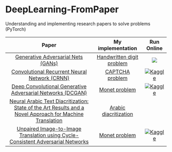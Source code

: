 # DeepLearning-FromPaper
Understanding and implementing research papers to solve problems (PyTorch)

| Paper | My implementation | Run Online               |
|:-----:|:-----------------:|:------------------:|
| [Generative Adversarial Nets (GANs)](https://arxiv.org/abs/1406.2661)| [Handwritten digit problem](./GAN)| <a href="https://colab.research.google.com/drive/1rY4FfTa3DKpYQ4sa7tHRj2qm2M-vFNxz?usp=sharing"><img src="https://colab.research.google.com/assets/colab-badge.svg"/></a>|
| [Convolutional Recurrent Neural Network (CRNN)](https://arxiv.org/abs/1507.05717) | [CAPTCHA problem](https://github.com/NinaM31/DeepLearning-FromPaper/tree/main/CRNN) | <a href="https://www.kaggle.com/code/ninamaamary/captcha-recognition-crnn">![Kaggle](https://img.shields.io/badge/Kaggle-20BEFF?style=for-the-badge&logo=Kaggle&logoColor=white)</a>|
| [Deep Convolutional Generative Adversarial Networks (DCGAN)](https://arxiv.org/pdf/1511.06434.pdf) | [Monet problem ](https://github.com/NinaM31/DeepLearning-FromPaper/tree/main/DCGAN) |<a href="https://www.kaggle.com/code/ninamaamary/dcgan-artist"> ![Kaggle](https://img.shields.io/badge/Kaggle-20BEFF?style=for-the-badge&logo=Kaggle&logoColor=white)</a> |
| [Neural Arabic Text Diacritization: State of the Art Results and a Novel Approach for Machine Translation](https://aclanthology.org/D19-5229.pdf)| [Arabic diacritization](./Arabic_Diacritization/) |
| [Unpaired Image-to-Image Translation using Cycle-Consistent Adversarial Networks](https://arxiv.org/pdf/1703.10593.pdf) | [Monet problem](./CycleGAN) | <a href="https://www.kaggle.com/code/ninamaamary/cyclegan-artist">![Kaggle](https://img.shields.io/badge/Kaggle-20BEFF?style=for-the-badge&logo=Kaggle&logoColor=white)</a> |
